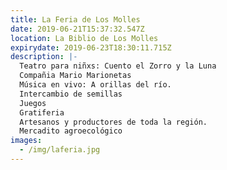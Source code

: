 ```yaml
---
title: La Feria de Los Molles
date: 2019-06-21T15:37:32.547Z
location: La Biblio de Los Molles
expirydate: 2019-06-23T18:30:11.715Z
description: |-
  Teatro para niñxs: Cuento el Zorro y la Luna
  Compañia Mario Marionetas
  Música en vivo: A orillas del río.
  Intercambio de semillas
  Juegos
  Gratiferia
  Artesanos y productores de toda la región.
  Mercadito agroecológico
images:
  - /img/laferia.jpg
---
```


